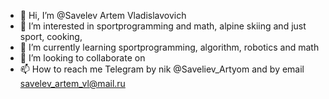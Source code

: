 - 👋 Hi, I’m @Savelev Artem Vladislavovich 
- 👀 I’m interested in sportprogramming and math, alpine skiing and just sport, cooking,  
- 🌱 I’m currently learning sportprogramming, algorithm, robotics and math
- 💞️ I’m looking to collaborate on 
- 📫 How to reach me Telegram by nik @Saveliev_Artyom and by email savelev_artem_vl@mail.ru

<!---
Savelev Artem Vladislavovich/Programming is a ✨ special ✨ repository because its `README.md` (this file) appears on your GitHub profile.
You can click the Preview link to take a look at your changes.
--->
